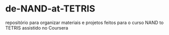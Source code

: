 # de-NAND-at-TETRIS

repositório para organizar materiais e projetos feitos para o curso NAND to TETRIS assistido no Coursera
